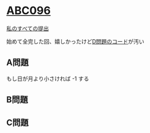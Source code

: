 # [ABC096](https://beta.atcoder.jp/contests/abc096)  
[私のすべての提出](https://beta.atcoder.jp/contests/abc096/submissions?f.Task=&f.Language=&f.Status=&f.User=tokizo)  
  
始めて全完した回、嬉しかったけど[D問題のコード](https://beta.atcoder.jp/contests/abc096/submissions/2467406)が汚い  
  
## A問題  
もし日が月より小さければ -1 する  
  
## B問題  

## C問題  
